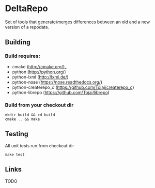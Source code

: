 DeltaRepo
=========

Set of tools that generate/merges differences between an old and a new version of a repodata.

## Building

### Build requires:

* cmake (http://cmake.org/)_
* python (http://python.org/)
* python-lxml (http://lxml.de/)
* python-nose (https://nose.readthedocs.org/)
* python-createrepo_c (https://github.com/Tojaj/createrepo_c)
* python-librepo (https://github.com/Tojaj/librepo)

### Build from your checkout dir

    mkdir build && cd build
    cmake .. && make

## Testing

All unit tests run from checkout dir

    make test

## Links

TODO
